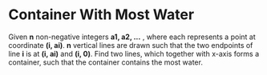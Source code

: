 # Container With Most Water

Given **n** non-negative integers **a1, a2, ...** , where each represents a point at coordinate **(i, ai)**. **n** vertical lines are drawn such that the two endpoints of line **i** is at **(i, ai)** and **(i, 0)**. Find two lines, which together with x-axis forms a container, such that the container contains the most water.
